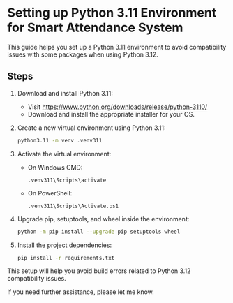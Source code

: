 # Setting up Python 3.11 Environment for Smart Attendance System

This guide helps you set up a Python 3.11 environment to avoid compatibility issues with some packages when using Python 3.12.

## Steps

1. Download and install Python 3.11:
   - Visit https://www.python.org/downloads/release/python-3110/
   - Download and install the appropriate installer for your OS.

2. Create a new virtual environment using Python 3.11:
   ```bash
   python3.11 -m venv .venv311
   ```

3. Activate the virtual environment:
   - On Windows CMD:
     ```
     .venv311\Scripts\activate
     ```
   - On PowerShell:
     ```
     .venv311\Scripts\Activate.ps1
     ```

4. Upgrade pip, setuptools, and wheel inside the environment:
   ```bash
   python -m pip install --upgrade pip setuptools wheel
   ```

5. Install the project dependencies:
   ```bash
   pip install -r requirements.txt
   ```

This setup will help you avoid build errors related to Python 3.12 compatibility issues.

If you need further assistance, please let me know.
